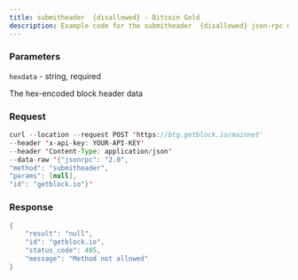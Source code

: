 ```yaml
---
title: submitheader  {disallowed} - Bitcoin Gold
description: Example code for the submitheader  {disallowed} json-rpc method. Сomplete guide on how to use submitheader  {disallowed} json-rpc in GetBlock.io Web3 documentation.
---
```


### Parameters


`hexdata` - string, required

The hex-encoded block header data

### Request

``` java
curl --location --request POST 'https://btg.getblock.io/mainnet' 
--header 'x-api-key: YOUR-API-KEY' 
--header 'Content-Type: application/json' 
--data-raw '{"jsonrpc": "2.0",
"method": "submitheader",
"params": [null],
"id": "getblock.io"}'
```

###  Response

``` java
{
    "result": "null",
    "id": "getblock.io",
    "status_code": 405,
    "message": "Method not allowed"
}
```

